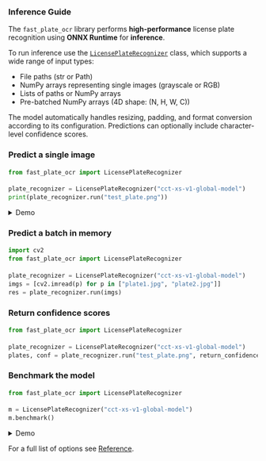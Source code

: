 ### Inference Guide

The `fast_plate_ocr` library performs **high-performance** license plate recognition using **ONNX Runtime** for **inference**.

To run inference use the [`LicensePlateRecognizer`](../reference/inference/inference_class.md) class, which supports a wide
range of input types:

- File paths (str or Path)
- NumPy arrays representing single images (grayscale or RGB)
- Lists of paths or NumPy arrays
- Pre-batched NumPy arrays (4D shape: (N, H, W, C))

The model automatically handles resizing, padding, and format conversion according to its configuration. Predictions
can optionally include character-level confidence scores.



### Predict a single image

```python
from fast_plate_ocr import LicensePlateRecognizer

plate_recognizer = LicensePlateRecognizer("cct-xs-v1-global-model")
print(plate_recognizer.run("test_plate.png"))
```

<details>
  <summary>Demo</summary>

<div style="margin-top: 10px;">
<img src="https://github.com/ankandrew/fast-plate-ocr/blob/ac3d110c58f62b79072e3a7af15720bb52a45e4e/extra/inference_demo.gif?raw=true" alt="Inference Demo"/>
</div>

</details>

### Predict a batch in memory

```python
import cv2
from fast_plate_ocr import LicensePlateRecognizer

plate_recognizer = LicensePlateRecognizer("cct-xs-v1-global-model")
imgs = [cv2.imread(p) for p in ["plate1.jpg", "plate2.jpg"]]
res = plate_recognizer.run(imgs)
```

### Return confidence scores

```python
from fast_plate_ocr import LicensePlateRecognizer

plate_recognizer = LicensePlateRecognizer("cct-xs-v1-global-model")
plates, conf = plate_recognizer.run("test_plate.png", return_confidence=True)
```

### Benchmark the model

```python
from fast_plate_ocr import LicensePlateRecognizer

m = LicensePlateRecognizer("cct-xs-v1-global-model")
m.benchmark()
```

<details>
  <summary>Demo</summary>

<div style="margin-top: 10px;">
<img src="https://github.com/ankandrew/fast-plate-ocr/blob/ac3d110c58f62b79072e3a7af15720bb52a45e4e/extra/benchmark_demo.gif?raw=true" alt="Benchmark Demo"/>
</div>

</details>

For a full list of options see [Reference](../reference/inference/inference_class.md).
